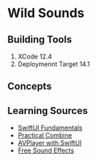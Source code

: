 # Wild Sounds

## Building Tools
1. XCode 12.4
2. Deploymennt Target 14.1

## Concepts

## Learning Sources
- [SwiftUI Fundamentals](https://seanallen.teachable.com/courses/1178002/)
- [Practical Combine](https://gumroad.com/donnywals)
- [AVPlayer with SwiftUI](https://medium.com/swift-productions/swiftui-play-an-audio-with-avaudioplayer-1c4085e2052c)
- [Free Sound Effects](https://www.freesoundeffects.com/free-sounds/animals-10013/)
